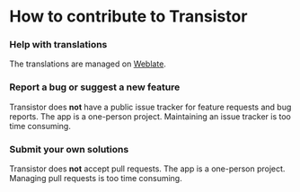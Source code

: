 How to contribute to Transistor
===============================

### Help with translations
The translations are managed on [Weblate](https://hosted.weblate.org/projects/transistor/strings/). 

### Report a bug or suggest a new feature
Transistor does **not** have a public issue tracker for feature requests and bug reports. The app is a one-person project. Maintaining an issue tracker is too time consuming.

### Submit your own solutions
Transistor does **not** accept pull requests. The app is a one-person project. Managing pull requests is too time consuming.